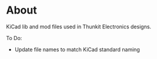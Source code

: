 # About #

KiCad lib and mod files used in Thunkit Electronics designs.


To Do:
- Update file names to match KiCad standard naming

